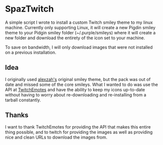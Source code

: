 # SpazTwitch
A simple script I wrote to install a custom Twitch smiley theme to my linux machine. Currently only supporting Linux, it will create a new Pigdin smiley theme to your Pidgin smiley folder (~/.purple/smileys) where it will create a new folder and download the entirety of the icon set to your machine.

To save on bandwidth, I will only download images that were not installed on a previous installation.

## Idea
I originally used [alexzah's](https://developer.pidgin.im/raw-attachment/wiki/ThirdPartySmileyThemes/twitch_smiley_theme.tar.gz) original smiley theme, but the pack was out of date and missed some of the core smileys. What I wanted to do was use the API at [TwitchEmotes](http://twitchemotes.com/) and have the ability to keep my icons up-to-date without having to worry about re-downloading and re-installing from a tarball constantly.


## Thanks
I want to thank TwitchEmotes for providing the API that makes this entire thing possible, and to twitch for providing the images as well as providing nice and clean URLs to download the images from.
